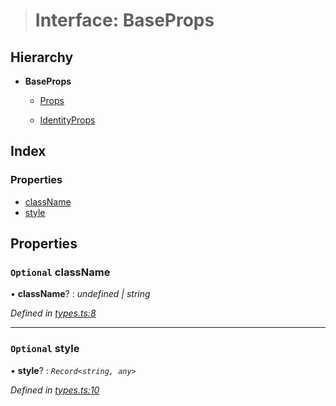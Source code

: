 > # Interface: BaseProps

## Hierarchy

* **BaseProps**

  * [Props](_types_.props.md)

  * [IdentityProps](_types_.identityprops.md)

## Index

### Properties

* [className](_types_.baseprops.md#optional-classname)
* [style](_types_.baseprops.md#optional-style)

## Properties

### `Optional` className

• **className**? : *undefined | string*

*Defined in [types.ts:8](https://github.com/polkadot-js/ui/blob/df5306b/packages/ui-identicon/src/types.ts#L8)*

___

### `Optional` style

• **style**? : *`Record<string, any>`*

*Defined in [types.ts:10](https://github.com/polkadot-js/ui/blob/df5306b/packages/ui-identicon/src/types.ts#L10)*